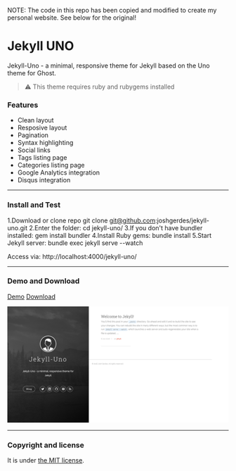 NOTE: 
The code in this repo has been copied and modified to create my personal website. 
See below for the original!

# Jekyll UNO


Jekyll-Uno - a minimal, responsive theme for Jekyll based on the Uno theme for Ghost.

> :warning:
  This theme requires ruby and rubygems installed

### Features

* Clean layout
* Resposive layout
* Pagination
* Syntax highlighting
* Social links
* Tags listing page
* Categories listing page
* Google Analytics integration
* Disqus integration

---

### Install and Test

1.Download or clone repo git clone git@github.com:joshgerdes/jekyll-uno.git
2.Enter the folder: cd jekyll-uno/
3.If you don't have bundler installed: gem install bundler
4.Install Ruby gems: bundle install
5.Start Jekyll server: bundle exec jekyll serve --watch

Access via: http://localhost:4000/jekyll-uno/

---

### Demo and Download

[Demo](http://joshgerdes.com/jekyll-uno/)
[Download](https://github.com/joshgerdes/jekyll-uno/archive/master.zip)

![Jekyll uno - free Jekyll theme](/screenshot.png)

---

### Copyright and license

It is under [the MIT license](/LICENSE).
